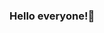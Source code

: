 ### Hello everyone!👋

<!--
**Gopikad76/Gopikad76** is a ✨ _special_ ✨ repository because its `README.md`) appears on your GitHub profile.



- 🔭 I’m currently studying BE CSE
- 🌱 I’m currently improving my coding skills
- 👯 I’m looking to collaborate on mini projects 
- 📫 How to reach me : dgopika2010@gmail.com
